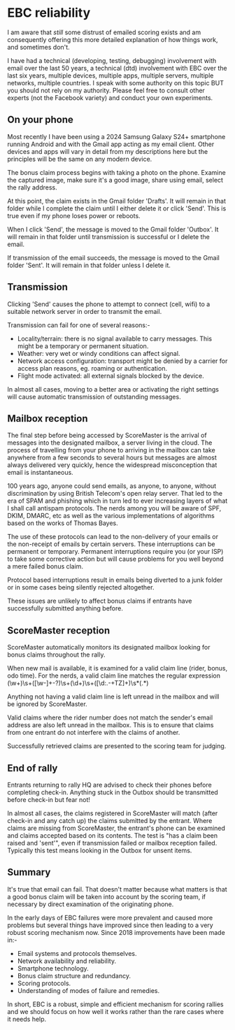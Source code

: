 # EBC reliability

I am aware that *still* some distrust of emailed scoring exists and am consequently offering this more detailed explanation of how things work, and sometimes don't.

I have had a technical (developing, testing, debugging) involvement with email over the last 50 years, a technical (dtd) involvement with EBC over the last six years, multiple devices, multiple apps, multiple servers, multiple networks, multiple countries. I speak with some authority on this topic BUT you should not rely on my authority. Please feel free to consult other experts (not the Facebook variety) and conduct your own experiments.

## On your phone
Most recently I have been using a 2024 Samsung Galaxy S24+ smartphone running Android and with the Gmail app acting as my email client. Other devices and apps will vary in detail from my descriptions here but the principles will be the same on any modern device.

The bonus claim process begins with taking a photo on the phone. Examine the captured image, make sure it's a good image, share using email, select the rally address.

At this point, the claim exists in the Gmail folder 'Drafts'. It will remain in that folder while I complete the claim until I either delete it or click 'Send'. This is true even if my phone loses power or reboots.

When I click 'Send', the message is moved to the Gmail folder 'Outbox'. It will remain in that folder until transmission is successful or I delete the email.

If transmission of the email succeeds, the message is moved to the Gmail folder 'Sent'. It will remain in that folder unless I delete it.

## Transmission
Clicking 'Send' causes the phone to attempt to connect (cell, wifi) to a suitable network server in order to transmit the email.

Transmission can fail for one of several reasons:-

- Locality/terrain: 
        there is no signal available to carry messages. This might be a temporary or permanent situation.
- Weather:
        very wet or windy conditions can affect signal.
- Network access configuration: 
        transport might be denied by a carrier for access plan reasons, eg. roaming or authentication.
- Flight mode activated:
        all external signals blocked by the device.

In almost all cases, moving to a better area or activating the right settings will cause automatic transmission of outstanding messages.

## Mailbox reception
The final step before being accessed by ScoreMaster is the arrival of messages into the designated mailbox, a server living in the cloud. The process of travelling from your phone to arriving in the mailbox can take anywhere from a few seconds to several hours but messages are almost always delivered very quickly, hence the widespread misconception that email is instantaneous.

100 years ago, anyone could send emails, as anyone, to anyone, without discrimination by using British Telecom's open relay server. That led to the era of SPAM and phishing which in turn led to ever increasing layers of what I shall call antispam protocols. The nerds among you will be aware of SPF, DKIM, DMARC, etc as well as the various implementations of algorithms based on the works of Thomas Bayes.

The use of these protocols can lead to the non-delivery of your emails or the non-receipt of emails by certain servers. These interruptions can be permanent or temporary. Permanent interruptions require you (or your ISP) to take some corrective action but will cause problems for you well beyond a mere failed bonus claim.

Protocol based interruptions result in emails being diverted to a junk folder or in some cases being silently rejected altogether.

These issues are unlikely to affect bonus claims if entrants have successfully submitted anything before.

## ScoreMaster reception
ScoreMaster automatically monitors its designated mailbox looking for bonus claims throughout the rally.

When new mail is available, it is examined for a valid claim line (rider, bonus, odo time). For the nerds, a valid claim line matches the regular expression (\w+)\s+([\w\-]+\-?)\s+(\d+)\s+([\d:\.\-\+TZ]+)\s*(.*)

Anything not having a valid claim line is left unread in the mailbox and will be ignored by ScoreMaster.

Valid claims where the rider number does not match the sender's email address are also left unread in the mailbox. This is to ensure that claims from one entrant do not interfere with the claims of another.

Successfully retrieved claims are presented to the scoring team for judging.

## End of rally
Entrants returning to rally HQ are advised to check their phones before completing check-in. Anything stuck in the Outbox should be transmitted before check-in but fear not!

In almost all cases, the claims registered in ScoreMaster will match (after check-in and any catch up) the claims submitted by the entrant. Where claims are missing from ScoreMaster, the entrant's phone can be examined and claims accepted based on its contents. The test is "has a claim been raised and 'sent'", even if transmission failed or mailbox reception failed. Typically this test means looking in the Outbox for unsent items.

## Summary
It's true that email can fail. That doesn't matter because what matters is that a good bonus claim will be taken into account by the scoring team, if necessary by direct examination of the originating phone.

In the early days of EBC failures were more prevalent and caused more problems but several things have improved since then leading to a very robust scoring mechanism now. Since 2018 improvements have been made in:-
- Email systems and protocols themselves.
- Network availability and reliability.
- Smartphone technology.
- Bonus claim structure and redundancy.
- Scoring protocols.
- Understanding of modes of failure and remedies.

In short, EBC is a robust, simple and efficient mechanism for scoring rallies and we should focus on how well it works rather than the rare cases where it needs help.
